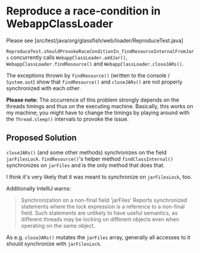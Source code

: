 # Reproduce a race-condition in WebappClassLoader

Please see [src/test/java/org/glassfish/web/loader/ReproduceTest.java]

`ReproduceTest.shouldProvokeRaceConditionIn_findResourceInternalFromJars`
concurrently calls `WebappClassLoader.addJar()`, `WebappClassLoader.findResource()` and `WebappClassLoader.closeJARs()`.

The exceptions thrown by `findResource()` (written to the console / `System.out`) show 
that `findResource()` and `closeJARs()` are not properly synchronized with each other.

**Please note:** The occurrence of this problem strongly depends on the threads timings and thus on the executing machine. 
Basically, this works on my machine; you might have to change the timings by playing around with the `Thread.sleep()` 
intervals to provoke the issue.

## Proposed Solution
`closeJARs()` (and some other methods) synchronizes on the field `jarFilesLock`.
`findResource()`'s helper method `findClassInternal()` synchronizes on `jarFiles` and is the only method that does that.

I think it's very likely that it was meant to synchronize on `jarFilesLock`, too.

Additionally IntelliJ warns:

> Synchronization on a non-final field 'jarFiles'
> Reports synchronized statements where the lock expression is a reference to a non-final field. Such statements are unlikely to have useful semantics, as different threads may be locking on different objects even when operating on the same object. 

As e.g. `closeJARs()` mutates the `jarFiles` array, generally all accesses to it should synchronize with `jarFilesLock`.
